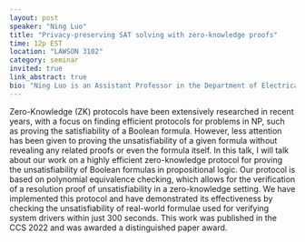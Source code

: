 ```yaml
---
layout: post
speaker: "Ning Luo"
title: "Privacy-preserving SAT solving with zero-knowledge proofs"
time: 12p EST
location: "LAWSON 3102"
category: seminar
invited: true
link_abstract: true
bio: "Ning Luo is an Assistant Professor in the Department of Electrical & Computer Engineering, University of Illinois Urbana-Champaign. She received her Ph.D. in Computer Science from Yale University in Dec 2022. After that, she was a postdoctoral fellow in the computer science department at Northwestern University. Ning’s research combines formal methods, automated reasoning, programming language, and cryptography to achieve security, verifiability, and confidentiality in practical and challenging scenarios. She is a recipient of EECS Rising Stars (2023), a CCS Distinguished Paper Award (2022), Yale Computer Science Distinguished Dissertation Award (2023),  and Roberts Innovation Award (2023)."
---
```

Zero-Knowledge (ZK) protocols have been extensively researched in recent years, with a focus on finding efficient protocols for problems in NP, such as proving the satisfiability of a Boolean formula. However, less attention has been given to proving the unsatisfiability of a given formula without revealing any related proofs or even the formula itself. In this talk, I will talk about our work on a highly efficient zero-knowledge protocol for proving the unsatisfiability of Boolean formulas in propositional logic. Our protocol is based on polynomial equivalence checking, which allows for the verification of a resolution proof of unsatisfiability in a zero-knowledge setting. We have implemented this protocol and have demonstrated its effectiveness by checking the unsatisfiability of real-world formulae used for verifying system drivers within just 300 seconds. This work was published in the CCS 2022 and was awarded a distinguished paper award.
